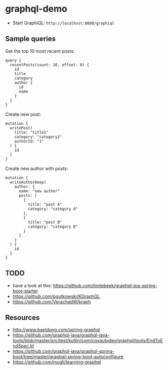 # graphql-demo

* Start GraphiQL: `http://localhost:8080/graphiql` 

## Sample queries

Get the top 10 most recent posts:

```
query {
  recentPosts(count: 10, offset: 0) {
    id
    title
    category
    author {
      id
      name
    }
  }
}
```

Create new post:

```
mutation {
  writePost(
    title: "title1"
    category: "category1"
    authorId: "1"
  ) {
    id
  }
}
```

Create new author with posts:

```
mutation {
  writeAuthorDeep(
    author: {
      name: "new author"
      posts: [
        {
          title: "post A"
          category: "category A"
        },
        {
          title: "post B"
          category: "category B"
        }
      ]
    }
  ) {
    id
  }
}
```

## TODO
* have a look at this: https://github.com/timtebeek/graphql-jpa-spring-boot-starter
* https://github.com/pgutkowski/KGraphQL
* https://github.com/VerachadW/kraph


## Resources

* http://www.baeldung.com/spring-graphql
* https://github.com/graphql-java/graphql-java-tools/blob/master/src/test/kotlin/com/coxautodev/graphql/tools/EndToEndSpec.kt
* https://github.com/graphql-java/graphql-spring-boot/tree/master/graphql-spring-boot-autoconfigure
* https://github.com/mugli/learning-graphql
